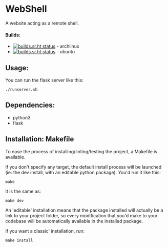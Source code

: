 # WebShell

A website acting as a remote shell.

#### Builds:

* [![builds.sr.ht status](https://builds.sr.ht/~jean-max/WebShell/archlinux.yml.svg)](https://builds.sr.ht/~jean-max/WebShell/archlinux.yml?) - archlinux
* [![builds.sr.ht status](https://builds.sr.ht/~jean-max/WebShell/ubuntu.yml.svg)](https://builds.sr.ht/~jean-max/WebShell/ubuntu.yml?) - ubuntu


## Usage:

You can run the flask server like this:

```shell
./runserver.sh
```


## Dependencies:

* python3
* flask


## Installation: Makefile

To ease the process of installing/linting/testing the project, a Makefile is available.

If you don't specify any target, the default install process will be launched (ie: the dev install, with an editable python package).
You'd run it like this:

```shell
make
```

It is the same as:

```shell
make dev
```

An 'editable' installation means that the package installed will actually be a link to your project folder, so every modification that you'd make to your codebase will be automatically available in the installed package.

If you want a classic' installation, run:

```shell
make install
```
